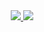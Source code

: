 <div align="center">
    <div>
        <span>
            <a href="https://jiuling.me">
                <img src="https://img.shields.io/badge/%C2%A9%202022-%E4%B9%9D%E9%9B%B6-green">
            </a>
        </span>
        <span>
            <a href="https://www.upyun.com/?utm_source=lianmeng&utm_medium=referral">
                <img src="https://img.shields.io/badge/CDN%E5%8A%A0%E9%80%9F-%E5%8F%88%E6%8B%8D%E4%BA%91-70C8ED">
            </a>
        </span>
    </div>
</div>